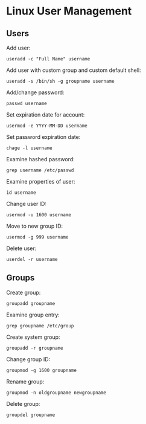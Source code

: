 # Linux User Management

## Users

Add user:

    useradd -c "Full Name" username

Add user with custom group and custom default shell:

    useradd -s /bin/sh -g groupname username

Add/change password:

    passwd username

Set expiration date for account:

    usermod -e YYYY-MM-DD username

Set password expiration date:

    chage -l username

Examine hashed password:

    grep username /etc/passwd

Examine properties of user:

    id username

Change user ID:

    usermod -u 1600 username

Move to new group ID:

    usermod -g 999 username

Delete user:

    userdel -r username

## Groups

Create group:

    groupadd groupname

Examine group entry:

    grep groupname /etc/group

Create system group:

    groupadd -r groupname

Change group ID:

    groupmod -g 1600 groupname

Rename group:

    groupmod -n oldgroupname newgroupname

Delete group:

    groupdel groupname
